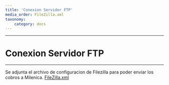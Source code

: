 ```yaml
---
title: 'Conexion Servidor FTP'
media_order: FileZilla.xml
taxonomy:
    category: docs
---
```


------------------
# Conexion Servidor FTP

-----------------
Se adjunta el archivo de configuracion de Filezilla para poder enviar los cobros a Milenica.
[FileZilla.xml](FileZilla.xml)